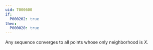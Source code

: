```yaml
---
uid: T000600
if:
  P000202: true
then:
  P000020: true
---
```

Any sequence converges to all points whose only neighborhood is $X$.
